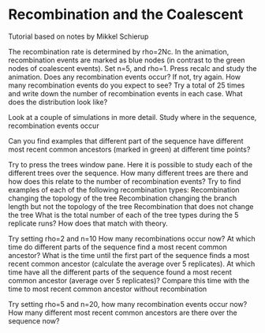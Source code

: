 # Recombination and the Coalescent

Tutorial based on notes by Mikkel Schierup

The recombination rate is determined by rho=2Nc. In the animation, recombination events are marked as blue nodes (in contrast to the green nodes of coalescent events).
Set n=5, and rho=1. Press recalc and study the animation. Does any recombination events occur? If not, try again. How many recombination events do you expect to see? Try a total of 25 times and write down the number of recombination events in each case. What does the distribution look like?

Look at a couple of simulations in more detail. Study where in the sequence, recombination events occur

Can you find examples that different part of the sequence have different most recent common ancestors (marked in green) at different time points?

Try to press the trees window pane. Here it is possible to study each of the different trees over the sequence. How many different trees are there and how does this relate to the number of recombination events? Try to find examples of each of the following recombination types:
Recombination changing the topology of the tree
Recombination changing the branch length but not the topology of the tree
Recombination that does not change the tree
What is the total number of each of the tree types during the 5 replicate runs? How does that match with theory.

Try setting rho=2 and n=10
How many recombinations occur now?
At which time do different parts of the sequence find a most recent common ancestor?
What is the time until the first part of the sequence finds a most recent common ancestor (calculate the average over 5 replicates). At which time have all the different parts of the sequence found a most recent common ancestor (average over 5 replicates)? Compare this time with the time to most recent common ancestor without recombination


Try setting rho=5 and n=20, how many recombination events occur now? How many different most recent common ancestors are there over the sequence now?
